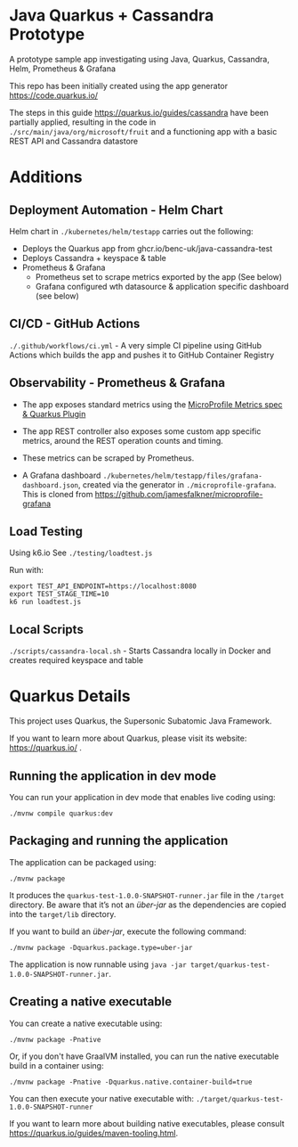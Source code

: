 # Java Quarkus + Cassandra Prototype

A prototype sample app investigating using Java, Quarkus, Cassandra, Helm, Prometheus & Grafana

This repo has been initially created using the app generator https://code.quarkus.io/

The steps in this guide https://quarkus.io/guides/cassandra have been partially applied, resulting in the code in `./src/main/java/org/microsoft/fruit` and a functioning app with a basic REST API and Cassandra datastore

# Additions

## Deployment Automation - Helm Chart

Helm chart in `./kubernetes/helm/testapp` carries out the following:

- Deploys the Quarkus app from ghcr.io/benc-uk/java-cassandra-test
- Deploys Cassandra + keyspace & table
- Prometheus & Grafana
  - Prometheus set to scrape metrics exported by the app (See below)
  - Grafana configured wth datasource & application specific dashboard (see below)

## CI/CD - GitHub Actions

`./.github/workflows/ci.yml` - A very simple CI pipeline using GitHub Actions which builds the app and pushes it to GitHub Container Registry

## Observability - Prometheus & Grafana

- The app exposes standard metrics using the [MicroProfile Metrics spec & Quarkus Plugin](https://quarkus.io/guides/microprofile-metrics)

- The app REST controller also exposes some custom app specific metrics, around the REST operation counts and timing.

- These metrics can be scraped by Prometheus.

- A Grafana dashboard `./kubernetes/helm/testapp/files/grafana-dashboard.json`, created via the generator in `./microprofile-grafana`. This is cloned from https://github.com/jamesfalkner/microprofile-grafana

## Load Testing

Using k6.io See `./testing/loadtest.js`

Run with:

```
export TEST_API_ENDPOINT=https://localhost:8080
export TEST_STAGE_TIME=10
k6 run loadtest.js
```

## Local Scripts

`./scripts/cassandra-local.sh` - Starts Cassandra locally in Docker and creates required keyspace and table

# Quarkus Details

This project uses Quarkus, the Supersonic Subatomic Java Framework.

If you want to learn more about Quarkus, please visit its website: https://quarkus.io/ .

## Running the application in dev mode

You can run your application in dev mode that enables live coding using:

```shell script
./mvnw compile quarkus:dev
```

## Packaging and running the application

The application can be packaged using:

```shell script
./mvnw package
```

It produces the `quarkus-test-1.0.0-SNAPSHOT-runner.jar` file in the `/target` directory.
Be aware that it’s not an _über-jar_ as the dependencies are copied into the `target/lib` directory.

If you want to build an _über-jar_, execute the following command:

```shell script
./mvnw package -Dquarkus.package.type=uber-jar
```

The application is now runnable using `java -jar target/quarkus-test-1.0.0-SNAPSHOT-runner.jar`.

## Creating a native executable

You can create a native executable using:

```shell script
./mvnw package -Pnative
```

Or, if you don't have GraalVM installed, you can run the native executable build in a container using:

```shell script
./mvnw package -Pnative -Dquarkus.native.container-build=true
```

You can then execute your native executable with: `./target/quarkus-test-1.0.0-SNAPSHOT-runner`

If you want to learn more about building native executables, please consult https://quarkus.io/guides/maven-tooling.html.
